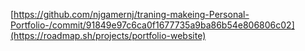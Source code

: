 [https://github.com/njgamernj/traning-makeing-Personal-Portfolio-/commit/91849e97c6ca0f1677735a9ba86b54e806806c02](https://roadmap.sh/projects/portfolio-website)
